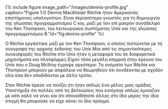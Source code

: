 {% include figure image_path="/images/dennis-profile.jpg" caption="Figure 1:Ο Dennis MacAlistair Ritchie ήταν Αμερικανός επιστήμονας υπολογιστών. Είναι περισσότερο γνωστός για τη δημιουργία της γλώσσας προγραμματισμού C και, μαζί με τον επί μακρόν συνάδελφό του Ken Thompson, του λειτουργικού συστήματος Unix και της γλώσσας προγραμματισμού B."id="fig:dennis-profile" %} 

Ο Ritchie εργάστηκε μαζί με τον Ken Thompson, ο οποίος πιστώνεται με τη συγγραφή της αρχικής έκδοσης του Unix.Μια από τις σημαντικότερες συνεισφορές του Ritchie στο Unix ήταν η μεταφορά του σε διαφορετικά μηχανήματα και πλατφόρμες.Είχαν τόσο μεγάλη επιρροή στην έρευνα του Unix που ο Doug McIlroy έγραψε αργότερα: Τα ονόματα των Ritchie και Thompson μπορούν με ασφάλεια να θεωρηθούν ότι συνδέονται με σχεδόν όλα όσα δεν αποδίδονται με άλλο τρόπο.

Στον Ritchie άρεσε να τονίζει ότι ήταν απλώς ένα μέλος μιας ομάδας. Υποστήριξε ότι πολλές από τις βελτιώσεις που εισήγαγε απλώς έμοιαζαν με κάτι καλό να γίνει και ότι οποιοσδήποτε άλλος στο ίδιο μέρος την ίδια στιγμή θα μπορούσε να είχε κάνει το ίδιο πράγμα.

[^1]: fig:dennis-profile